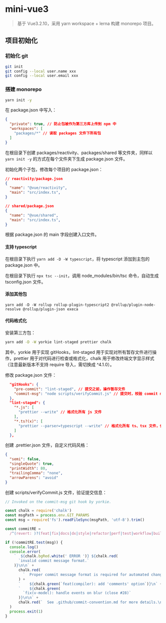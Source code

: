 # mini-vue3

> 基于 Vue3.2.10，采用 yarn workspace + lerna 构建 monorepo 项目。

## 项目初始化

### 初始化 git

```zsh
git init
git config --local user.name xxx
git config --local user.email xxx
```

### 搭建 monorepo

```zsh
yarn init -y
```

在 package.json 中写入：

```json
{
  "private": true, // 防止包被作为第三方库上传到 npm 中
  "workspaces": [
    "packages/*" // 读取 packages 文件下所有包
  ]
}
```

在根目录下创建 packages/reactivity、packages/shared 等文件夹，同样以 `yarn init -y` 的方式在每个文件夹下生成 package.json 文件。

初始化两个子包，修改每个项目的 package.json：

```json
// reactivity/package.json
{
  "name": "@vue/reactivity",
  "main": "src/index.ts",
}

// shared/package.json
{
  "name": "@vue/shared",
  "main": "src/index.ts",
}

```

根据 package.json 的 main 字段创建入口文件。

#### 支持 typescript

在根目录下执行 `yarn add -D -W typescript`，将 typescript 添加到主包的 package.json 中。

在根目录下执行 `npx tsc --init`，调用 node_modules/bin/tsc 命令，自动生成 tsconfig.json 文件。

#### 添加其他包

`yarn add -D -W rollup rollup-plugin-typescript2 @rollup/plugin-node-resolve @rollup/plugin-json execa`

#### 代码格式化

安装第三方包：

```zsh
yarn add -D -W yorkie lint-staged prettier chalk
```

其中，yorkie 用于实现 gitHooks，lint-staged 用于实现对所有暂存文件进行操作，prettier 用于对代码进行检查或格式化，chalk 用于修改终端文字显示样式（注意最新版本不支持 require 导入，需切换成 ^4.1.0）。

修改 package.json 文件：

```json
  "gitHooks": {
    "pre-commit": "lint-staged", // 提交之前，操作暂存文件
    "commit-msg": "node scripts/verifyCommit.js" // 提交时，校验 commit message
  },
  "lint-staged": {
    "*.js": [
      "prettier --write" // 格式化所有 js 文件
    ],
    "*.ts?(x)": [
      "prettier --parser=typescript --write" // 格式化所有 ts、tsx 文件，使用 typescript 解析器
    ]
  },
```

创建 .prettier.json 文件，自定义代码风格：

```json
{
  "semi": false,
  "singleQuote": true,
  "printWidth": 80,
  "trailingComma": "none",
  "arrowParens": "avoid"
}
```

创建 scripts/verifyCommit.js 文件，验证提交信息：

```js
// Invoked on the commit-msg git hook by yorkie.

const chalk = require('chalk')
const msgPath = process.env.GIT_PARAMS
const msg = require('fs').readFileSync(msgPath, 'utf-8').trim()

const commitRE =
  /^(revert: )?(feat|fix|docs|dx|style|refactor|perf|test|workflow|build|ci|chore|types|wip|release)(\(.+\))?: .{1,50}/

if (!commitRE.test(msg)) {
  console.log()
  console.error(
    `  ${chalk.bgRed.white(' ERROR ')} ${chalk.red(
      `invalid commit message format.`
    )}\n\n` +
      chalk.red(
        `  Proper commit message format is required for automated changelog generation. Examples:\n\n`
      ) +
      `    ${chalk.green(`feat(compiler): add 'comments' option`)}\n` +
      `    ${chalk.green(
        `fix(v-model): handle events on blur (close #28)`
      )}\n\n` +
      chalk.red(`  See .github/commit-convention.md for more details.\n`)
  )
  process.exit(1)
}
```
